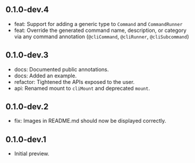 ## 0.1.0-dev.4

- feat: Support for adding a generic type to `Command` and `CommandRunner`
- feat: Override the generated command name, description, or category via any command annotation (`@cliCommand`, `@cliRunner`, `@cliSubcommand`)

## 0.1.0-dev.3

- docs: Documented public annotations.
- docs: Added an example.
- refactor: Tightened the APIs exposed to the user.
- api: Renamed mount to `cliMount` and deprecated `mount`.

## 0.1.0-dev.2

- fix: Images in README.md should now be displayed correctly.

## 0.1.0-dev.1

- Initial preview.
